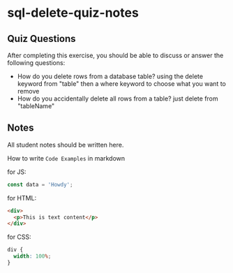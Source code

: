 # sql-delete-quiz-notes

## Quiz Questions

After completing this exercise, you should be able to discuss or answer the following questions:

- How do you delete rows from a database table?
  using the delete keyword
  from "table"
  then a where keyword to choose what you want to remove
- How do you accidentally delete all rows from a table?
  just delete from "tableName"

## Notes

All student notes should be written here.

How to write `Code Examples` in markdown

for JS:

```javascript
const data = 'Howdy';
```

for HTML:

```html
<div>
  <p>This is text content</p>
</div>
```

for CSS:

```css
div {
  width: 100%;
}
```
